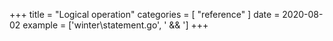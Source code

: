 +++
title = "Logical operation"
categories = [ "reference" ]
date = 2020-08-02
example = ['winter\statement.go', ' && ']
+++
